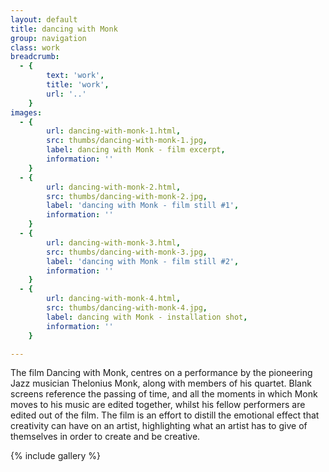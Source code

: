 ```yaml
---
layout: default
title: dancing with Monk
group: navigation
class: work
breadcrumb:
  - {
  		text: 'work',
  		title: 'work',
  		url: '..'
	}
images:
  - {
		url: dancing-with-monk-1.html, 
		src: thumbs/dancing-with-monk-1.jpg,
		label: dancing with Monk - film excerpt,
		information: ''
	}
  - {
		url: dancing-with-monk-2.html, 
		src: thumbs/dancing-with-monk-2.jpg,
		label: 'dancing with Monk - film still #1',
		information: ''
	}
  - {
		url: dancing-with-monk-3.html, 
		src: thumbs/dancing-with-monk-3.jpg,
		label: 'dancing with Monk - film still #2',
		information: ''
	}
  - {
		url: dancing-with-monk-4.html, 
		src: thumbs/dancing-with-monk-4.jpg,
		label: dancing with Monk - installation shot,
		information: ''
	}

---
```


The film Dancing with Monk, centres on a performance by the pioneering Jazz musician Thelonius Monk, along with members of his quartet. Blank screens reference the passing of time, and all the moments in which Monk moves to his music are edited together, whilst his fellow performers are edited out of the film. The film is an effort to distill the emotional effect that creativity can have on an artist, highlighting what an artist has to give of themselves in order to create and be creative.

{% include gallery %}
